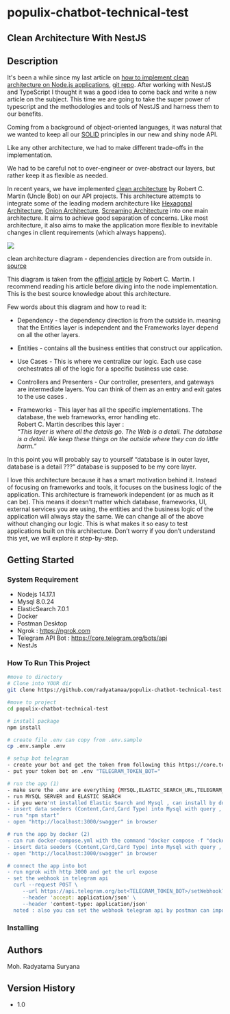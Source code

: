 # populix-chatbot-technical-test
## Clean Architecture With NestJS
## Description
It's been a while since my last article on [how to implement clean architecture on Node.js applications](https://betterprogramming.pub/node-clean-architecture-deep-dive-ab68e523554b), [git repo](https://github.com/royib/clean-architecture-node).
After working with NestJS and TypeScript I thought it was a good idea to come back and write a new article on the subject. This time we are going to take the super power of typescript and the methodologies and tools of NestJS and harness them to our benefits.

Coming from a background of object-oriented languages, it was natural that we
wanted to keep all our [SOLID](https://en.wikipedia.org/wiki/SOLID) principles
in our new and shiny node API.

Like any other architecture, we had to make different trade-offs in the
implementation.

We had to be careful not to over-engineer or over-abstract our layers, but
rather keep it as flexible as needed.

In recent years, we have implemented [clean
architecture](http://blog.cleancoder.com/uncle-bob/2012/08/13/the-clean-architecture.html)
by Robert C. Martin (Uncle Bob) on our API projects. This architecture attempts
to integrate some of the leading modern architecture like [Hexagonal
Architecture](http://alistair.cockburn.us/Hexagonal+architecture), [Onion
Architecture](http://jeffreypalermo.com/blog/the-onion-architecture-part-1/),
[Screaming
Architecture](http://blog.cleancoders.com/2011-09-30-Screaming-Architecture)
into one main architecture. It aims to achieve good separation of concerns. Like
most architecture, it also aims to make the application more flexible to
inevitable changes in client requirements (which always happens).

![](https://fullstackroyhome.files.wordpress.com/2019/03/cleanarchitecture.jpg)

clean architecture diagram - dependencies direction are from outside in.
[source](http://blog.cleancoder.com/uncle-bob/2012/08/13/the-clean-architecture.html)

This diagram is taken from the [official
article](https://blog.cleancoder.com/uncle-bob/2012/08/13/the-clean-architecture.html)
by Robert C. Martin. I recommend reading his article before diving into the node
implementation. This is the best source knowledge about this architecture.

Few words about this diagram and how to read it:

-   Dependency - the dependency direction is from the outside in. meaning that
    the Entities layer is independent and the Frameworks layer depend on all the
    other layers.

-   Entities - contains all the business entities that construct our
    application.

-   Use Cases - This is where we centralize our logic. Each use case
    orchestrates all of the logic for a specific business use case.

-   Controllers and Presenters - Our controller, presenters, and gateways are
    intermediate layers. You can think of them as an entry and exit gates to the
    use cases .

-   Frameworks - This layer has all the specific implementations. The database,
    the web frameworks, error handling etc.  
    Robert C. Martin describes this layer :  
    *“This layer is where all the details go. The Web is a detail. The database
    is a detail. We keep these things on the outside where they can do little
    harm.”*

In this point you will probably say to yourself “database is in outer layer,
database is a detail ???” database is supposed to be my core layer.

I love this architecture because it has a smart motivation behind it. Instead of
focusing on frameworks and tools, it focuses on the business logic of the
application. This architecture is framework independent (or as much as it can
be). This means it doesn’t matter which database, frameworks, UI, external
services you are using, the entities and the business logic of the application
will always stay the same. We can change all of the above without changing our
logic. This is what makes it so easy to test applications built on this
architecture. Don’t worry if you don’t understand this yet, we will explore it
step-by-step.
## Getting Started
### System Requirement
- Nodejs 14.17.1
- Mysql 8.0.24
- ElasticSearch 7.0.1
- Docker
- Postman Desktop
- Ngrok : https://ngrok.com
- Telegram API Bot : https://core.telegram.org/bots/api
- NestJs
### How To Run This Project

```bash
#move to directory
# Clone into YOUR dir
git clone https://github.com/radyatamaa/populix-chatbot-technical-test.git

#move to project
cd populix-chatbot-technical-test

# install package
npm install

# create file .env can copy from .env.sample
cp .env.sample .env

# setup bot telegram
- create your bot and get the token from following this https://core.telegram.org/bots/features#botfather
- put your token bot on .env "TELEGRAM_TOKEN_BOT="

# run the app (1)
- make sure the .env are everything (MYSQL,ELASTIC_SEARCH_URL,TELEGRAM_TOKEN_BOT) correct , NOTED : for THE_MOVIE_DB_API_TOKEN and THE_MOVIE_DB_API_BASE_URL_IMAGE can using default from .env.sample
- run MYSQL SERVER and ELASTIC SEARCH 
- if you were'nt installed Elastic Search and Mysql , can install by docker-compose-local with command 'docker compose -f "docker-compose-local.yml" up -d --build'
- insert data seeders (Content,Card,Card Type) into Mysql with query , the query on dir file "db/data_content.sql"
- run "npm start"
- open "http://localhost:3000/swagger" in browser

# run the app by docker (2)
- can run docker-compose.yml with the command "docker compose -f "docker-compose.yml" up -d --build"
- insert data seeders (Content,Card,Card Type) into Mysql with query , the query on dir file "db/data_content.sql"
- open "http://localhost:3000/swagger" in browser

# connect the app into bot
- run ngrok with http 3000 and get the url expose
- set the webhook in telegram api 
  curl --request POST \
     --url https://api.telegram.org/bot<TELEGRAM_TOKEN_BOT>/setWebhook?url=<URL-FROM-NGROK-EXPOSED>/api/webhook \
     --header 'accept: application/json' \
     --header 'content-type: application/json'
  noted : also you can set the webhook telegram api by postman can import the file collection "Telegram-Bot-api.postman_collection.json"
```  

### Installing

## Authors
Moh. Radyatama Suryana
## Version History
* 1.0
